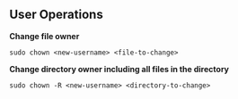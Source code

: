 ## User Operations

**Change file owner**
```
sudo chown <new-username> <file-to-change>
```
**Change directory owner including all files in the directory**
```
sudo chown -R <new-username> <directory-to-change>
```
